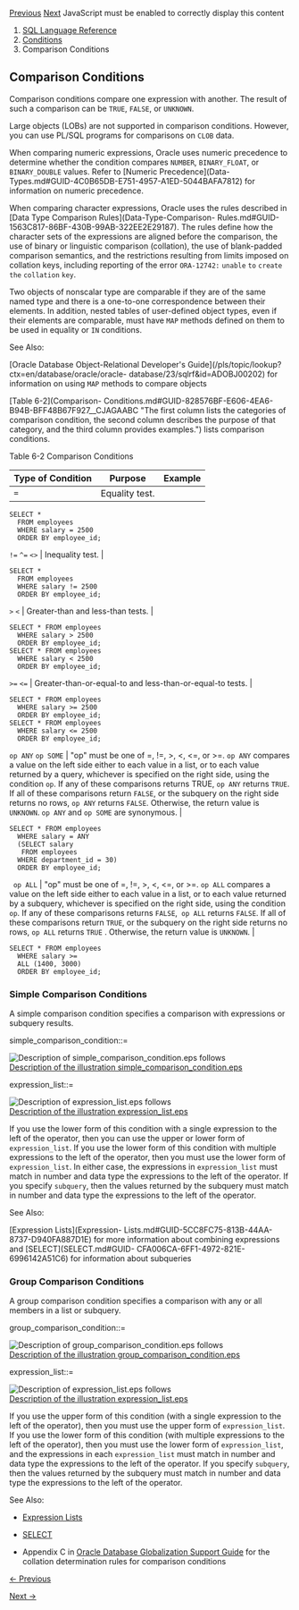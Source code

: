 [Previous](About-SQL-Conditions.md) [Next](Floating-Point-Conditions.md)
JavaScript must be enabled to correctly display this content

  1. [SQL Language Reference ](index.md)
  2. [ Conditions](Conditions.md)
  3. Comparison Conditions 

## Comparison Conditions

Comparison conditions compare one expression with another. The result of such
a comparison can be `TRUE`, `FALSE`, or `UNKNOWN`.

Large objects (LOBs) are not supported in comparison conditions. However, you
can use PL/SQL programs for comparisons on `CLOB` data.

When comparing numeric expressions, Oracle uses numeric precedence to
determine whether the condition compares `NUMBER`, `BINARY_FLOAT`, or
`BINARY_DOUBLE` values. Refer to [Numeric Precedence](Data-
Types.md#GUID-4C0B65DB-E751-4957-A1ED-5044BAFA7812) for information on
numeric precedence.

When comparing character expressions, Oracle uses the rules described in [Data
Type Comparison Rules](Data-Type-Comparison-
Rules.md#GUID-1563C817-86BF-430B-99AB-322EE2E29187). The rules define how
the character sets of the expressions are aligned before the comparison, the
use of binary or linguistic comparison (collation), the use of blank-padded
comparison semantics, and the restrictions resulting from limits imposed on
collation keys, including reporting of the error `ORA-12742:` `unable` `to`
`create` `the` `collation` `key`.

Two objects of nonscalar type are comparable if they are of the same named
type and there is a one-to-one correspondence between their elements. In
addition, nested tables of user-defined object types, even if their elements
are comparable, must have `MAP` methods defined on them to be used in equality
or `IN` conditions.

See Also:

[Oracle Database Object-Relational Developer's
Guide](/pls/topic/lookup?ctx=en/database/oracle/oracle-
database/23/sqlrf&id=ADOBJ00202) for information on using `MAP` methods to
compare objects

[Table 6-2](Comparison-
Conditions.md#GUID-828576BF-E606-4EA6-B94B-BFF48B67F927__CJAGAABC "The first
column lists the categories of comparison condition, the second column
describes the purpose of that category, and the third column provides
examples.") lists comparison conditions.

Table 6-2 Comparison Conditions

Type of Condition | Purpose | Example  
---|---|---  
`=` |  Equality test. | 
    
    
    SELECT *
      FROM employees
      WHERE salary = 2500
      ORDER BY employee_id;  
  
`!=` `^=` `<>` |  Inequality test.  | 
    
    
    SELECT *
      FROM employees
      WHERE salary != 2500
      ORDER BY employee_id;  
  
`>` `<` |  Greater-than and less-than tests. | 
    
    
    SELECT * FROM employees
      WHERE salary > 2500
      ORDER BY employee_id;
    SELECT * FROM employees
      WHERE salary < 2500
      ORDER BY employee_id;  
  
`>=` `<=` |  Greater-than-or-equal-to and less-than-or-equal-to tests. | 
    
    
    SELECT * FROM employees
      WHERE salary >= 2500
      ORDER BY employee_id;
    SELECT * FROM employees
      WHERE salary <= 2500
      ORDER BY employee_id;  
  
`op ANY` `op SOME` |  "op" must be one of =, !=, >, <, <=, or >=.  `op ANY` compares a value on the left side either to each value in a list, or to each value returned by a query, whichever is specified on the right side, using the condition `op`.  If any of these comparisons returns TRUE, `op ANY` returns `TRUE`.  If all of these comparisons return `FALSE`, or the subquery on the right side returns no rows, `op ANY` returns `FALSE`. Otherwise, the return value is `UNKNOWN`.  `op ANY` and `op SOME` are synonymous.  | 
    
    
    SELECT * FROM employees
      WHERE salary = ANY
      (SELECT salary 
       FROM employees
      WHERE department_id = 30)
      ORDER BY employee_id;  
  
` op ALL` |  "op" must be one of =, !=, >, <, <=, or >=. `op ALL` compares a value on the left side either to each value in a list, or to each value returned by a subquery, whichever is specified on the right side, using the condition `op`.  If any of these comparisons returns `FALSE`,` op ALL` returns `FALSE`.  If all of these comparisons return `TRUE`, or the subquery on the right side returns no rows, `op ALL` returns `TRUE` . Otherwise, the return value is `UNKNOWN`.  | 
    
    
    SELECT * FROM employees
      WHERE salary >=
      ALL (1400, 3000)
      ORDER BY employee_id;  
  
### Simple Comparison Conditions

A simple comparison condition specifies a comparison with expressions or
subquery results.

simple_comparison_condition::=

![Description of simple_comparison_condition.eps
follows](https://docs.oracle.com/en/database/oracle/oracle-database/23/sqlrf/img/simple_comparison_condition.gif)  
[Description of the illustration
simple_comparison_condition.eps](img_text/simple_comparison_condition.md)

expression_list::=

![Description of expression_list.eps
follows](https://docs.oracle.com/en/database/oracle/oracle-database/23/sqlrf/img/expression_list.gif)  
[Description of the illustration
expression_list.eps](img_text/expression_list.md)

If you use the lower form of this condition with a single expression to the
left of the operator, then you can use the upper or lower form of
`expression_list`. If you use the lower form of this condition with multiple
expressions to the left of the operator, then you must use the lower form of
`expression_list`. In either case, the expressions in `expression_list` must
match in number and data type the expressions to the left of the operator. If
you specify `subquery`, then the values returned by the subquery must match in
number and data type the expressions to the left of the operator.

See Also:

[Expression Lists](Expression-
Lists.md#GUID-5CC8FC75-813B-44AA-8737-D940FA887D1E) for more information
about combining expressions and [SELECT](SELECT.md#GUID-
CFA006CA-6FF1-4972-821E-6996142A51C6) for information about subqueries

### Group Comparison Conditions

A group comparison condition specifies a comparison with any or all members in
a list or subquery.

group_comparison_condition::=

![Description of group_comparison_condition.eps
follows](https://docs.oracle.com/en/database/oracle/oracle-database/23/sqlrf/img/group_comparison_condition.gif)  
[Description of the illustration
group_comparison_condition.eps](img_text/group_comparison_condition.md)

expression_list::=

![Description of expression_list.eps
follows](https://docs.oracle.com/en/database/oracle/oracle-database/23/sqlrf/img/expression_list.gif)  
[Description of the illustration
expression_list.eps](img_text/expression_list.md)

If you use the upper form of this condition (with a single expression to the
left of the operator), then you must use the upper form of `expression_list`.
If you use the lower form of this condition (with multiple expressions to the
left of the operator), then you must use the lower form of `expression_list`,
and the expressions in each `expression_list` must match in number and data
type the expressions to the left of the operator. If you specify `subquery`,
then the values returned by the subquery must match in number and data type
the expressions to the left of the operator.

See Also:

  * [Expression Lists](Expression-Lists.md#GUID-5CC8FC75-813B-44AA-8737-D940FA887D1E)

  * [SELECT](SELECT.md#GUID-CFA006CA-6FF1-4972-821E-6996142A51C6)

  * Appendix C in [Oracle Database Globalization Support Guide](/pls/topic/lookup?ctx=en/database/oracle/oracle-database/23/sqlrf&id=NLSPG-GUID-AFCE41ED-775B-4A00-AF38-C436776AE0C5) for the collation determination rules for comparison conditions 


[← Previous](Comparison-Conditions.md)

[Next →](Floating-Point-Conditions.md)

